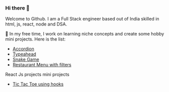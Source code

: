### Hi there 👋

<!--
**itsashutoshhans/itsashutoshhans** is a ✨ _special_ ✨ repository because its `README.md` (this file) appears on your GitHub profile.

Here are some ideas to get you started:

- 🔭 I’m currently working on ...
- 🌱 I’m currently learning ...
- 👯 I’m looking to collaborate on ...
- 🤔 I’m looking for help with ...
- 💬 Ask me about ...
- 📫 How to reach me: ...
- 😄 Pronouns: ...
- ⚡ Fun fact: ...
-->
Welcome to Github. 
I am a Full Stack engineer based out of India skilled in html, js, react, node and DSA. 

🔭 In my free time, I work on learning niche concepts and create some hobby mini projects.
Here is the list:
  - [Accordion](https://4ywbd.csb.app/)
  - [Typeahead](https://typeahead.ashutoshhans.repl.co/)
  - [Snake Game](https://snake-game.ashutoshhans.repl.co/)
  - [Restaurant Menu with filters](https://menu.ashutoshhans.repl.co/)

React Js projects mini projects
  - [Tic Tac Toe using hooks](https://codesandbox.io/s/react-tic-tac-toe-3sq8tm?file=/src/App.js) 
